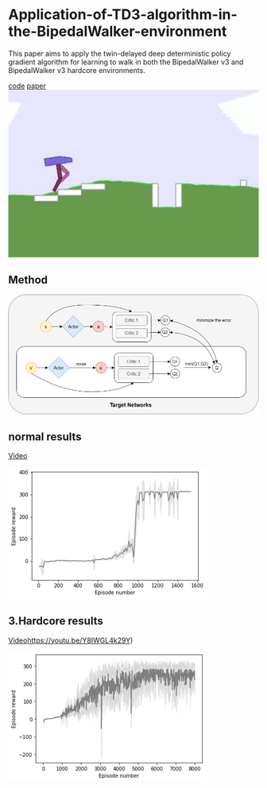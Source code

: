 # Application-of-TD3-algorithm-in-the-BipedalWalker-environment
This paper aims to apply the twin-delayed deep deterministic policy gradient algorithm for learning to walk in both the BipedalWalker v3 and BipedalWalker v3 hardcore environments.

[code](https://colab.research.google.com/drive/1bL43tarBXXOvd87xWmyNTblRk-SFdK62?authuser=1)
[paper](RL_report.pdf)
![alt text](capture.png)


## Method
![alt text](process.png)

  
## normal results
[Video](https://youtu.be/2vCyfc7E3-Y)  

![alt text](normal_1800.png)

  
## 3.Hardcore results
[Video](https://youtu.be/Y8IWGL4k29Y)https://youtu.be/Y8IWGL4k29Y)  

![alt text](hard_8000.png)
